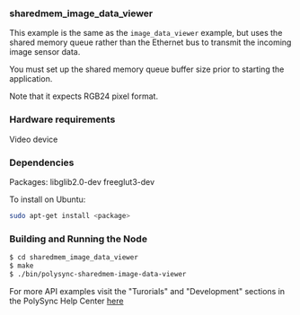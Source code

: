 ### sharedmem_image_data_viewer

This example is the same as the `image_data_viewer` example, but uses the shared memory queue rather than the Ethernet bus to transmit the incoming image sensor data.

You must set up the shared memory queue buffer size prior to starting the application.

Note that it expects RGB24 pixel format.

### Hardware requirements

Video device

### Dependencies

Packages: libglib2.0-dev freeglut3-dev

To install on Ubuntu: 

```bash
sudo apt-get install <package>
```

### Building and Running the Node

```bash
$ cd sharedmem_image_data_viewer
$ make
$ ./bin/polysync-sharedmem-image-data-viewer 
```

For more API examples visit the "Turorials" and "Development" sections in the PolySync Help Center [here](https://help.polysync.io/articles/)
